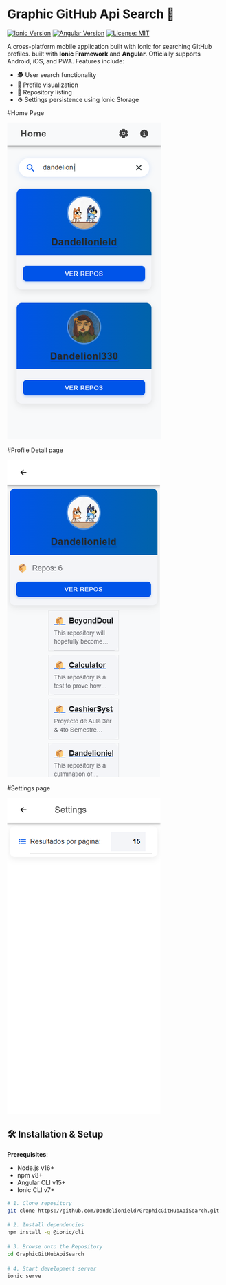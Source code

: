 # Graphic GitHub Api Search 🚀

[![Ionic Version](https://img.shields.io/badge/Ionic-7.1-blue.svg)](https://ionicframework.com/)
[![Angular Version](https://img.shields.io/badge/Angular-16.2-red.svg)](https://angular.io/)
[![License: MIT](https://img.shields.io/badge/License-MIT-yellow.svg)](https://opensource.org/licenses/MIT)

A cross-platform mobile application built with Ionic for searching GitHub profiles. built with **Ionic Framework** and **Angular**. Officially supports Android, iOS, and PWA. Features include:

- 🕵️ User search functionality
- 👤 Profile visualization
- 📂 Repository listing
- ⚙️ Settings persistence using Ionic Storage

#Home Page

![Screenshot - Home](src/assets/screenshots/home.png)

#Profile Detail page

![Screenshot - Profile Details](src/assets/screenshots/profile-detail.png)

#Settings page

![Screenshot - Settings](src/assets/screenshots/settings.png)

## 🛠 Installation & Setup

**Prerequisites**:  
- Node.js v16+
- npm v8+
- Angular CLI v15+
- Ionic CLI v7+

```bash
# 1. Clone repository
git clone https://github.com/Dandelionield/GraphicGitHubApiSearch.git

# 2. Install dependencies
npm install -g @ionic/cli

# 3. Browse onto the Repository
cd GraphicGitHubApiSearch

# 4. Start development server
ionic serve